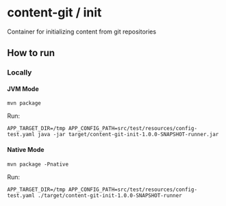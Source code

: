 # content-git / init
Container for initializing content from git repositories

## How to run

### Locally

#### JVM Mode

```shell
mvn package
```

Run: 
```shell
APP_TARGET_DIR=/tmp APP_CONFIG_PATH=src/test/resources/config-test.yaml java -jar target/content-git-init-1.0.0-SNAPSHOT-runner.jar
```

#### Native Mode

```shell
mvn package -Pnative
```

Run:
```shell
APP_TARGET_DIR=/tmp APP_CONFIG_PATH=src/test/resources/config-test.yaml ./target/content-git-init-1.0.0-SNAPSHOT-runner
```
